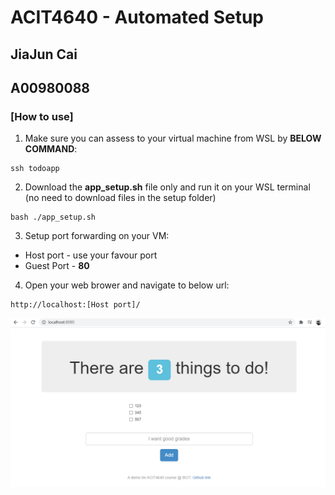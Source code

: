 # ACIT4640 - Automated Setup
## JiaJun Cai
## A00980088
### [How to use]
1. Make sure you can assess to your virtual machine from WSL by **BELOW COMMAND**:

```
ssh todoapp
```
2. Download the **app_setup.sh** file only and run it on your WSL terminal (no need to download files in the setup folder)
```
bash ./app_setup.sh
```
3. Setup port forwarding on your VM: 
* Host port - use your favour port
* Guest Port - **80**
4. Open your web brower and navigate to below url:
```
http://localhost:[Host port]/
```
![Screenshot](/setup/screenshot.PNG)
